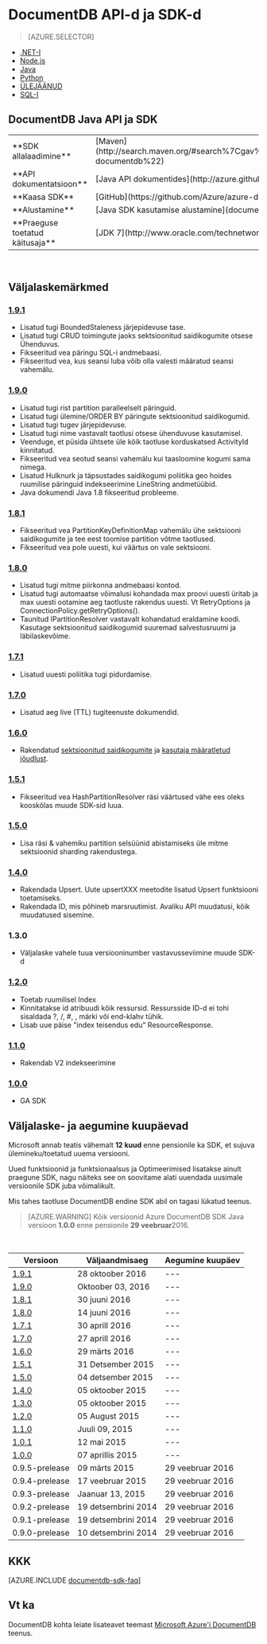 
<properties
    pageTitle="DocumentDB Java API ja SDK | Microsoft Azure'i"
    description="Lisateavet kõigi Java API ja SDK, sh avaldamise kuupäevad, aegumine kuupäevade ja iga versiooni DocumentDB Java SDK vahel tehtud muudatused."
    services="documentdb"
    documentationCenter="java"
    authors="rnagpal"
    manager="jhubbard"
    editor="cgronlun"/>

<tags
    ms.service="documentdb"
    ms.workload="data-services"
    ms.tgt_pltfrm="na"
    ms.devlang="java"
    ms.topic="article"
    ms.date="10/28/2016"
    ms.author="rnagpal"/>

# <a name="documentdb-apis-and-sdks"></a>DocumentDB API-d ja SDK-d

> [AZURE.SELECTOR]
- [.NET-I](documentdb-sdk-dotnet.md)
- [Node.js](documentdb-sdk-node.md)
- [Java](documentdb-sdk-java.md)
- [Python](documentdb-sdk-python.md)
- [ÜLEJÄÄNUD](https://go.microsoft.com/fwlink/?LinkId=402413)
- [SQL-I](https://msdn.microsoft.com/library/azure/dn782250.aspx)

## <a name="documentdb-java-api-and-sdk"></a>DocumentDB Java API ja SDK

<table>
<tr><td>**SDK allalaadimine**</td><td>[Maven](http://search.maven.org/#search%7Cgav%7C1%7Cg%3A%22com.microsoft.azure%22%20AND%20a%3A%22azure-documentdb%22)</td></tr>
<tr><td>**API dokumentatsioon**</td><td>[Java API dokumentides](http://azure.github.io/azure-documentdb-java/)</td></tr>
<tr><td>**Kaasa SDK**</td><td>[GitHub](https://github.com/Azure/azure-documentdb-java/)</td></tr>
<tr><td>**Alustamine**</td><td>[Java SDK kasutamise alustamine](documentdb-java-application.md)</td></tr>
<tr><td>**Praeguse toetatud käitusaja**</td><td>[JDK 7](http://www.oracle.com/technetwork/java/javase/downloads/jdk7-downloads-1880260.html)</td></tr>
</table></br>

## <a name="release-notes"></a>Väljalaskemärkmed

### <a name="a-name191191httpmvnrepositorycomartifactcommicrosoftazureazure-documentdb191"></a><a name="1.9.1"/>[1.9.1](http://mvnrepository.com/artifact/com.microsoft.azure/azure-documentdb/1.9.1)

  - Lisatud tugi BoundedStaleness järjepidevuse tase.
  - Lisatud tugi CRUD toimingute jaoks sektsioonitud saidikogumite otsese Ühenduvus.
  - Fikseeritud vea päringu SQL-i andmebaasi.
  - Fikseeritud vea, kus seansi luba võib olla valesti määratud seansi vahemälu.

### <a name="a-name190190httpmvnrepositorycomartifactcommicrosoftazureazure-documentdb190"></a><a name="1.9.0"/>[1.9.0](http://mvnrepository.com/artifact/com.microsoft.azure/azure-documentdb/1.9.0)

  - Lisatud tugi rist partition paralleelselt päringuid.
  - Lisatud tugi ülemine/ORDER BY päringute sektsioonitud saidikogumid.
  - Lisatud tugi tugev järjepidevuse.
  - Lisatud tugi nime vastavalt taotlusi otsese ühenduvuse kasutamisel.
  - Veenduge, et püsida ühtsete üle kõik taotluse korduskatsed ActivityId kinnitatud.
  - Fikseeritud vea seotud seansi vahemälu kui taasloomine kogumi sama nimega.
  - Lisatud Hulknurk ja täpsustades saidikogumi poliitika geo hoides ruumilise päringuid indekseerimine LineString andmetüübid.
  - Java dokumendi Java 1.8 fikseeritud probleeme.

### <a name="a-name181181httpmvnrepositorycomartifactcommicrosoftazureazure-documentdb181"></a><a name="1.8.1"/>[1.8.1](http://mvnrepository.com/artifact/com.microsoft.azure/azure-documentdb/1.8.1)
  - Fikseeritud vea PartitionKeyDefinitionMap vahemälu ühe sektsiooni saidikogumite ja tee eest toomise partition võtme taotlused.
  - Fikseeritud vea pole uuesti, kui väärtus on vale sektsiooni.

### <a name="a-name180180httpmvnrepositorycomartifactcommicrosoftazureazure-documentdb180"></a><a name="1.8.0"/>[1.8.0](http://mvnrepository.com/artifact/com.microsoft.azure/azure-documentdb/1.8.0)
  - Lisatud tugi mitme piirkonna andmebaasi kontod.
  - Lisatud tugi automaatse võimalusi kohandada max proovi uuesti üritab ja max uuesti ootamine aeg taotluste rakendus uuesti.  Vt RetryOptions ja ConnectionPolicy.getRetryOptions().
  - Taunitud IPartitionResolver vastavalt kohandatud eraldamine koodi. Kasutage sektsioonitud saidikogumid suuremad salvestusruumi ja läbilaskevõime.

### <a name="a-name171171httpmvnrepositorycomartifactcommicrosoftazureazure-documentdb171"></a><a name="1.7.1"/>[1.7.1](http://mvnrepository.com/artifact/com.microsoft.azure/azure-documentdb/1.7.1)
- Lisatud uuesti poliitika tugi pidurdamise.  

### <a name="a-name170170httpmvnrepositorycomartifactcommicrosoftazureazure-documentdb170"></a><a name="1.7.0"/>[1.7.0](http://mvnrepository.com/artifact/com.microsoft.azure/azure-documentdb/1.7.0)
- Lisatud aeg live (TTL) tugiteenuste dokumendid.

### <a name="a-name160160httpmvnrepositorycomartifactcommicrosoftazureazure-documentdb160"></a><a name="1.6.0"/>[1.6.0](http://mvnrepository.com/artifact/com.microsoft.azure/azure-documentdb/1.6.0)
- Rakendatud [sektsioonitud saidikogumite](documentdb-partition-data.md) ja [kasutaja määratletud jõudlust](documentdb-performance-levels.md).

### <a name="a-name151151httpmvnrepositorycomartifactcommicrosoftazureazure-documentdb151"></a><a name="1.5.1"/>[1.5.1](http://mvnrepository.com/artifact/com.microsoft.azure/azure-documentdb/1.5.1)
- Fikseeritud vea HashPartitionResolver räsi väärtused vähe ees oleks kooskõlas muude SDK-sid luua.

### <a name="a-name150150httpmvnrepositorycomartifactcommicrosoftazureazure-documentdb150"></a><a name="1.5.0"/>[1.5.0](http://mvnrepository.com/artifact/com.microsoft.azure/azure-documentdb/1.5.0)
- Lisa räsi & vahemiku partition selsüünid abistamiseks üle mitme sektsioonid sharding rakendustega.

### <a name="a-name140140httpmvnrepositorycomartifactcommicrosoftazureazure-documentdb140"></a><a name="1.4.0"/>[1.4.0](http://mvnrepository.com/artifact/com.microsoft.azure/azure-documentdb/1.4.0)
- Rakendada Upsert. Uute upsertXXX meetodite lisatud Upsert funktsiooni toetamiseks.
- Rakendada ID, mis põhineb marsruutimist. Avaliku API muudatusi, kõik muudatused sisemine.

### <a name="a-name130130"></a><a name="1.3.0"/>1.3.0
- Väljalaske vahele tuua versiooninumber vastavusseviimine muude SDK-d

### <a name="a-name120120httpmvnrepositorycomartifactcommicrosoftazureazure-documentdb120"></a><a name="1.2.0"/>[1.2.0](http://mvnrepository.com/artifact/com.microsoft.azure/azure-documentdb/1.2.0)
- Toetab ruumilisel Index
- Kinnitatakse id atribuudi kõik ressursid. Ressursside ID-d ei tohi sisaldada ?, /, #, \, märki või end-klahv tühik.
- Lisab uue päise "index teisendus edu" ResourceResponse.

### <a name="a-name110110httpmvnrepositorycomartifactcommicrosoftazureazure-documentdb110"></a><a name="1.1.0"/>[1.1.0](http://mvnrepository.com/artifact/com.microsoft.azure/azure-documentdb/1.1.0)
- Rakendab V2 indekseerimine

### <a name="a-name100100httpmvnrepositorycomartifactcommicrosoftazureazure-documentdb100"></a><a name="1.0.0"/>[1.0.0](http://mvnrepository.com/artifact/com.microsoft.azure/azure-documentdb/1.0.0)
- GA SDK

## <a name="release--retirement-dates"></a>Väljalaske- ja aegumine kuupäevad
Microsoft annab teatis vähemalt **12 kuud** enne pensionile ka SDK, et sujuva ülemineku/toetatud uuema versiooni.

Uued funktsioonid ja funktsionaalsus ja Optimeerimised lisatakse ainult praegune SDK, nagu näiteks see on soovitame alati uuendada uusimale versioonile SDK juba võimalikult.

Mis tahes taotluse DocumentDB endine SDK abil on tagasi lükatud teenus.

> [AZURE.WARNING]
Kõik versioonid Azure DocumentDB SDK Java versioon **1.0.0** enne pensionile **29 veebruar**2016.

<br/>

| Versioon | Väljaandmisaeg | Aegumine kuupäev
| ---     | ---          | ---
| [1.9.1](#1.9.1) | 28 oktoober 2016 |---
| [1.9.0](#1.9.0) | Oktoober 03, 2016 |---
| [1.8.1](#1.8.1) | 30 juuni 2016 |---
| [1.8.0](#1.8.0) | 14 juuni 2016 |---
| [1.7.1](#1.7.1) | 30 aprill 2016 |---
| [1.7.0](#1.7.0) | 27 aprill 2016 |---
| [1.6.0](#1.6.0) | 29 märts 2016 |---
| [1.5.1](#1.5.1) | 31 Detsember 2015 |---
| [1.5.0](#1.5.0) | 04 detsember 2015 |---
| [1.4.0](#1.4.0) | 05 oktoober 2015 |---
| [1.3.0](#1.3.0) | 05 oktoober 2015 |---
| [1.2.0](#1.2.0) | 05 August 2015 |---
| [1.1.0](#1.1.0) | Juuli 09, 2015 |---
| [1.0.1](#1.0.1) | 12 mai 2015 |---
| [1.0.0](#1.0.0) | 07 aprillis 2015 |---
| 0.9.5-prelease | 09 märts 2015 | 29 veebruar 2016
| 0.9.4-prelease | 17 veebruar 2015 | 29 veebruar 2016
| 0.9.3-prelease | Jaanuar 13, 2015 | 29 veebruar 2016
| 0.9.2-prelease | 19 detsembrini 2014 | 29 veebruar 2016
| 0.9.1-prelease | 19 detsembrini 2014 | 29 veebruar 2016
| 0.9.0-prelease | 10 detsembrini 2014 | 29 veebruar 2016

## <a name="faq"></a>KKK
[AZURE.INCLUDE [documentdb-sdk-faq](../../includes/documentdb-sdk-faq.md)]

## <a name="see-also"></a>Vt ka

DocumentDB kohta leiate lisateavet teemast [Microsoft Azure'i DocumentDB](https://azure.microsoft.com/services/documentdb/) teenus.
